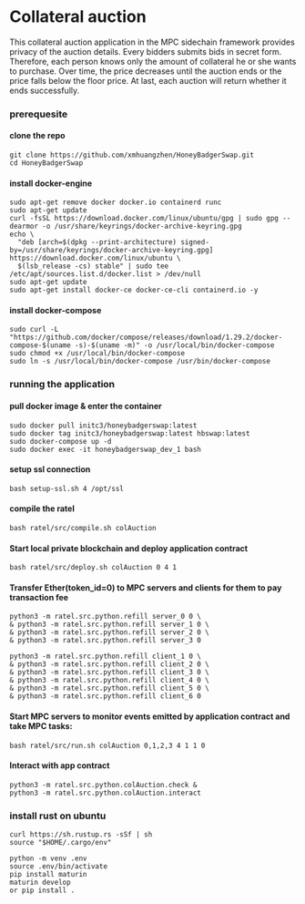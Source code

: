 # Collateral auction

This collateral auction application in the MPC sidechain framework provides privacy of the auction details. Every bidders submits bids in secret form. Therefore, each person knows only the amount of collateral he or she wants to purchase. Over time, the price decreases until the auction ends or the price falls below the floor price. At last, each auction will return whether it ends successfully.


### prerequesite

#### clone the repo
```
git clone https://github.com/xmhuangzhen/HoneyBadgerSwap.git
cd HoneyBadgerSwap
```
#### install docker-engine
```
sudo apt-get remove docker docker.io containerd runc
sudo apt-get update
curl -fsSL https://download.docker.com/linux/ubuntu/gpg | sudo gpg --dearmor -o /usr/share/keyrings/docker-archive-keyring.gpg
echo \
  "deb [arch=$(dpkg --print-architecture) signed-by=/usr/share/keyrings/docker-archive-keyring.gpg] https://download.docker.com/linux/ubuntu \
  $(lsb_release -cs) stable" | sudo tee /etc/apt/sources.list.d/docker.list > /dev/null
sudo apt-get update
sudo apt-get install docker-ce docker-ce-cli containerd.io -y
```

#### install docker-compose
```
sudo curl -L "https://github.com/docker/compose/releases/download/1.29.2/docker-compose-$(uname -s)-$(uname -m)" -o /usr/local/bin/docker-compose
sudo chmod +x /usr/local/bin/docker-compose
sudo ln -s /usr/local/bin/docker-compose /usr/bin/docker-compose
```

### running the application

#### pull docker image & enter the container
```
sudo docker pull initc3/honeybadgerswap:latest
sudo docker tag initc3/honeybadgerswap:latest hbswap:latest
sudo docker-compose up -d
sudo docker exec -it honeybadgerswap_dev_1 bash
```

#### setup ssl connection
```
bash setup-ssl.sh 4 /opt/ssl
```

#### compile the ratel
```
bash ratel/src/compile.sh colAuction
```

#### Start local private blockchain and deploy application contract
```
bash ratel/src/deploy.sh colAuction 0 4 1
```
#### Transfer Ether(token_id=0) to MPC servers and clients for them to pay transaction fee

```
python3 -m ratel.src.python.refill server_0 0 \
& python3 -m ratel.src.python.refill server_1 0 \
& python3 -m ratel.src.python.refill server_2 0 \
& python3 -m ratel.src.python.refill server_3 0 
```

```
python3 -m ratel.src.python.refill client_1 0 \
& python3 -m ratel.src.python.refill client_2 0 \
& python3 -m ratel.src.python.refill client_3 0 \
& python3 -m ratel.src.python.refill client_4 0 \
& python3 -m ratel.src.python.refill client_5 0 \
& python3 -m ratel.src.python.refill client_6 0
```
#### Start MPC servers to monitor events emitted by application contract and take MPC tasks:

```
bash ratel/src/run.sh colAuction 0,1,2,3 4 1 1 0
```

#### Interact with app contract
```
python3 -m ratel.src.python.colAuction.check & 
python3 -m ratel.src.python.colAuction.interact 
```


### install rust on ubuntu
```
curl https://sh.rustup.rs -sSf | sh
source "$HOME/.cargo/env"

python -m venv .env
source .env/bin/activate
pip install maturin
maturin develop
or pip install .
```
